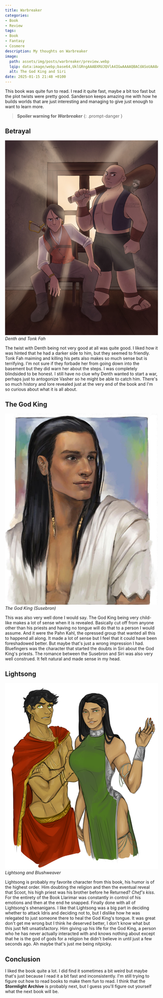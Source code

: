 ```yaml
---
title: Warbreaker
categories:
- Book
- Review
tags:
- Book
- Fantasy
- Cosmere
description: My thoughts on Warbreaker
image:
  path: assets/img/posts/warbreaker/preview.webp
  lqip: data:image/webp;base64,UklGRngAAABXRUJQVlA4IGwAAAAQBACdASoUAA8APzmEuVOvKKWisAgB4CcJYgCzhagBLS+WdSQJ6kgAAAD+q62xtASIjBa+H18JH1CvNoT9f+get8HhZZaej552+B94NDyLUKB/Sm1W4lsXPJJeDWqPBatACv3Wk5bAn3dgAAA=
  alt: The God King and Siri
date: 2025-01-15 21:48 +0100
---
```

This book was quite fun to read. I read it quite fast, maybe a bit too fast but the plot twists were pretty good. Sanderson keeps amazing me with how he builds worlds that are just interesting and managing to give just enough to want to learn more.

> **Spoiler warning for *Warbreaker***
{: .prompt-danger }

## Betrayal

![Denth and Tonk Fah](assets/img/posts/warbreaker/denth_and_tonk_fah.jpg)
_Denth and Tonk Fah_

The twist with Denth being not very good at all was quite good. I liked how it was hinted that he had a darker side to him, but they seemed to friendly. Tonk Fah maiming and killing his pets also makes so much sense but is terrifying. I'm not sure if they forbade her from going down into the basement but they did warn her about the steps. I was completely blindsided to be honest. I still have no clue why Denth wanted to start a war, perhaps just to antogonize Vasher so he might be able to catch him. There's so much history and lore revealed just at the very end of the book and I'm so curious about what it is all about.

## The God King

![The God King (Susebron)](assets/img/posts/warbreaker/god_king.jpg)
_The God King (Susebron)_

This was also very well done I would say. The God King being very child-like makes a lot of sense when it is revealed. Basically cut off from anyone other than his priests and having no tongue will do that to a person I would assume. And it were the Pahn Kahl, the opressed group that wanted all this to happend all along. It made a lot of sense but I feel that it could have been foreshadowed better. But maybe that's just a wrong impression I had. Bluefingers was the character that started the doubts in Siri about the God King's priests. The romance between the Susebron and Siri was also very well construed. It felt natural and made sense in my head.

## Lightsong

![Lightsong and Blushweaver](assets/img/posts/warbreaker/lightsong_and_blushweaver.png)
_Lightsong and Blushweaver_

Lightsong is probably my favorite character from this book, his humor is of the highest order. Him doubting the religion and then the eventual reveal that Scoot, his high priest was his brother before he Returned? *Chef's kiss*. For the entirety of the Book Llarimar was constantly in control of his emotions and then at the end he snapped. Finally done with all of Lightsong's shenanigans. I like that Lightsong was a big part in deciding whether to attack Idris and deciding not to, but I dislike how he was relegated to just someone there to heal the God King's tongue. It was great don't get me wrong but I think he deserved better, I don't know what but this just felt unsatisfactory. Him giving up his life for the God King, a person who he has never actually interacted with and knows nothing about except that he is the god of gods for a religion he didn't believe in until just a few seconds ago. Ah maybe that's just me being nitpicky.

## Conclusion

I liked the book quite a lot. I did find it sometimes a bit weird but maybe that's just because I read it a bit fast and inconsistently. I'm still trying to figure out how to read books to make them fun to read. I think that the **Stormlight Archive** is probably next, but I guess you'll figure out yourself what the next book will be.
